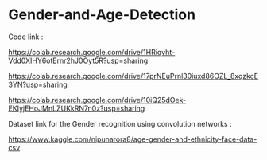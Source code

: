 # Gender-and-Age-Detection

Code link : 

https://colab.research.google.com/drive/1HRiqvht-Vdd0XIHY6otErnr2hJ0Oyt5R?usp=sharing

https://colab.research.google.com/drive/17prNEuPrnl30iuxd86OZL_8xqzkcE3YN?usp=sharing

https://colab.research.google.com/drive/10iQ25dOek-EKIyjEHoJMnLZUKkRN7n0z?usp=sharing


Dataset link for the Gender recognition using convolution networks :

https://www.kaggle.com/nipunarora8/age-gender-and-ethnicity-face-data-csv
